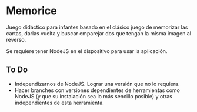 # Memorice
Juego didáctico para infantes basado en el clásico juego de memorizar las cartas, darlas vuelta y buscar emparejar dos que tengan la misma imagen al reverso.

Se requiere tener NodeJS en el dispositivo para usar la aplicación.

## To Do
- Independizarnos de NodeJS. Lograr una versión que no lo requiera.
- Hacer branches con versiones dependientes de herramientas como NodeJS (y que su instalación sea lo más sencillo posible) y otras independientes de esta herramienta.
